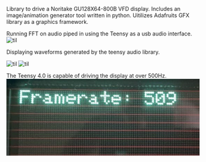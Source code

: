 Library to drive a Noritake GU128X64-800B VFD display. Includes an image/animation generator tool written in python. Uitilizes Adafruits GFX library as a graphics framework.

Running FFT on audio piped in using the Teensy as a usb audio interface.
![til](https://github.com/TylerBoland/VFD-Graphics-Driver/blob/main/Images/spectro.gif) 

Displaying waveforms generated by the teensy audio library.

![til](https://github.com/TylerBoland/VFD-Graphics-Driver/blob/main/Images/saw.gif)
![til](https://github.com/TylerBoland/VFD-Graphics-Driver/blob/main/Images/sine.gif) 

The Teensy 4.0 is capable of driving the display at over 500Hz.
![til](https://github.com/TylerBoland/VFD-Graphics-Driver/blob/main/Images/framerate.jpg)
